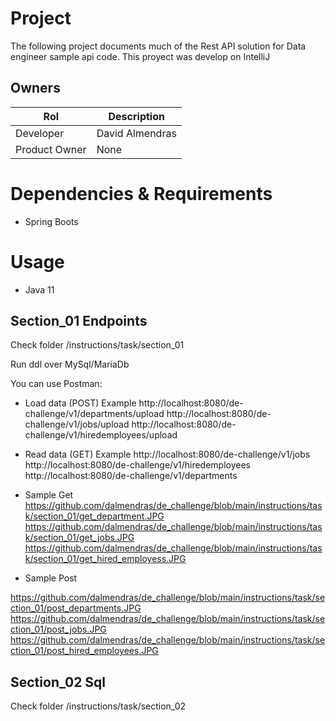 # Project

The following project documents much of the Rest API solution for Data engineer sample api code.
This proyect was develop on IntelliJ

## Owners

| Rol               |  Description           |
|---                |---                     |
| Developer         |  David Almendras       |
| Product Owner     |  None                  |

# Dependencies & Requirements

- Spring Boots

# Usage

- Java 11

## Section_01 Endpoints

Check folder /instructions/task/section_01

Run ddl over MySql/MariaDb

You can use Postman:

- Load data (POST) Example
  http://localhost:8080/de-challenge/v1/departments/upload
  http://localhost:8080/de-challenge/v1/jobs/upload
  http://localhost:8080/de-challenge/v1/hiredemployees/upload

- Read data (GET) Example
  http://localhost:8080/de-challenge/v1/jobs
  http://localhost:8080/de-challenge/v1/hiredemployees
  http://localhost:8080/de-challenge/v1/departments

- Sample Get
https://github.com/dalmendras/de_challenge/blob/main/instructions/task/section_01/get_department.JPG
https://github.com/dalmendras/de_challenge/blob/main/instructions/task/section_01/get_jobs.JPG
https://github.com/dalmendras/de_challenge/blob/main/instructions/task/section_01/get_hired_employess.JPG

- Sample Post

https://github.com/dalmendras/de_challenge/blob/main/instructions/task/section_01/post_departments.JPG
https://github.com/dalmendras/de_challenge/blob/main/instructions/task/section_01/post_jobs.JPG
https://github.com/dalmendras/de_challenge/blob/main/instructions/task/section_01/post_hired_employees.JPG

## Section_02 Sql

Check folder /instructions/task/section_02


